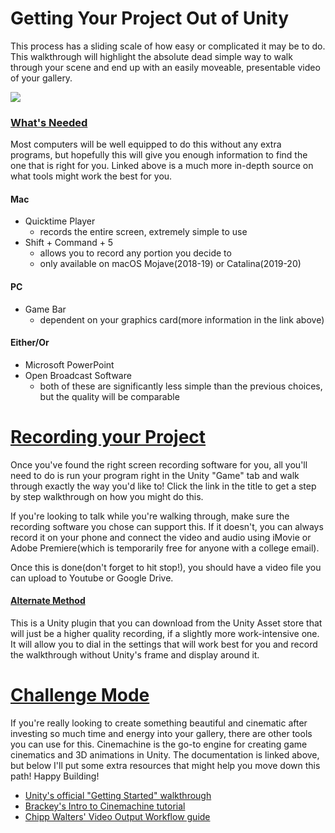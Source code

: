 # Getting Your Project Out of Unity

This process has a sliding scale of how easy or complicated it may be to do. This walkthrough will highlight the absolute dead simple way to walk through your scene and end up with an easily moveable, presentable video of your gallery.

![](https://files.slack.com/files-pri/T0HTW3H0V-F012DUPMTD4/screen_shot_2020-04-27_at_12.05.35_pm.png?pub_secret=5f8e6f0333)

### [What's Needed](https://www.digitaltrends.com/computing/how-to-record-your-computer-screen/)

Most computers will be well equipped to do this without any extra programs, but hopefully this will give you enough information to find the one that is right for you. Linked above is a much more in-depth source on what tools might work the best for you.

#### Mac
- Quicktime Player
  - records the entire screen, extremely simple to use
- Shift + Command + 5
  - allows you to record any portion you decide to
  - only available on macOS Mojave(2018-19) or Catalina(2019-20)

#### PC
- Game Bar
  - dependent on your graphics card(more information in the link above)

#### Either/Or
- Microsoft PowerPoint
- Open Broadcast Software
  - both of these are significantly less simple than the previous choices, but the quality will be comparable

# [Recording your Project](https://youtu.be/2CgGw0QjDlU)

Once you've found the right screen recording software for you, all you'll need to do is run your program right in the Unity "Game" tab and walk through exactly the way you'd like to! Click the link in the title to get a step by step walkthrough on how you might do this.

If you're looking to talk while you're walking through, make sure the recording software you chose can support this. If it doesn't, you can always record it on your phone and connect the video and audio using iMovie or Adobe Premiere(which is temporarily free for anyone with a college email).

Once this is done(don't forget to hit stop!), you should have a video file you can upload to Youtube or Google Drive.

#### [Alternate Method](https://docs.unity3d.com/Packages/com.unity.recorder@2.0/manual/index.html)

This is a Unity plugin that you can download from the Unity Asset store that will just be a higher quality recording, if a slightly more work-intensive one. It will allow you to dial in the settings that will work best for you and record the walkthrough without Unity's frame and display around it. 

# [Challenge Mode](https://unity.com/unity/features/editor/art-and-design/cinemachine)

If you're really looking to create something beautiful and cinematic after investing so much time and energy into your gallery, there are other tools you can use for this. Cinemachine is the go-to engine for creating game cinematics and 3D animations in Unity. The documentation is linked above, but below I'll put some extra resources that might help you move down this path! Happy Building!

  - [Unity's official "Getting Started" walkthrough](https://www.youtube.com/watch?v=x6Q5sKXjZOM)
  - [Brackey's Intro to Cinemachine tutorial](https://www.youtube.com/watch?v=Gx9gZ9cfrys)
  - [Chipp Walters' Video Output Workflow guide](https://www.youtube.com/watch?v=Fd85DmMr4pU)
